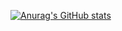 [![Anurag's GitHub stats](https://github-readme-stats.vercel.app/api?username=iimmyyy&show_icons=true&hide=contribs,prs&theme=radical)](https://github.com/anuraghazra/github-readme-stats)


